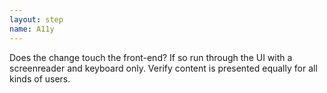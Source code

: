 ```yaml
---
layout: step
name: A11y
---
```

Does the change touch the front-end? If so run through the UI with a screenreader and keyboard only. Verify content is presented equally for all kinds of users.